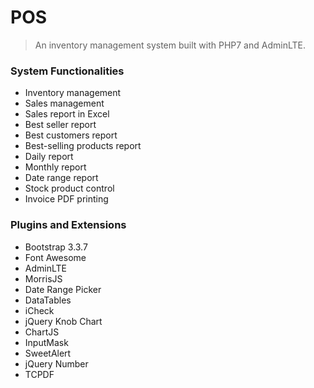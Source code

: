 # POS

> An inventory management system built with PHP7 and AdminLTE.

### System Functionalities
- Inventory management
- Sales management
- Sales report in Excel
- Best seller report
- Best customers report
- Best-selling products report
- Daily report
- Monthly report
- Date range report
- Stock product control
- Invoice PDF printing

### Plugins and Extensions
- Bootstrap 3.3.7
- Font Awesome
- AdminLTE
- MorrisJS
- Date Range Picker
- DataTables
- iCheck
- jQuery Knob Chart
- ChartJS
- InputMask
- SweetAlert
- jQuery Number
- TCPDF